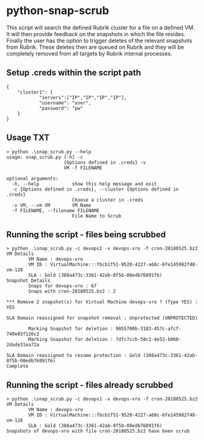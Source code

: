 # python-snap-scrub  
This script will search the defined Rubrik cluster for a file on a defined VM. It will then provide feedback on the snapshots in which the file resides. Finally the user has the option to trigger deletes of the relevant snapshots from Rubrik. These deletes then are queued on Rubrik and they will be completely removed from all targets by Rubrik internal processes. 

## Setup .creds within the script path
```
{
	"cluster1": {
        	"servers":["IP","IP","IP","IP"],
        	"username": "user",
        	"password": "pw"
	}
}
```

## Usage TXT
```
> python .\snap_scrub.py --help
usage: snap_scrub.py [-h] -c
                     {Options defined in .creds} -v
                     VM -f FILENAME

optional arguments:
  -h, --help            show this help message and exit
  -c {Options defined in .creds}, --cluster {Options defined in .creds}
                        Choose a cluster in .creds
  -v VM, --vm VM        VM Name
  -f FILENAME, --filename FILENAME
                        File Name to Scrub
```

## Running the script - files being scrubbed
```
> python .\snap_scrub.py -c devops1 -v devops-vro -f cron-20180525.bz2
VM Details
        VM Name : devops-vro
        VM ID : VirtualMachine:::fbcb1f51-9520-4227-a68c-6fe145982f48-vm-128
        SLA : Gold (388a473c-3361-42ab-8f5b-08edb76891f6)
Snapshot Details
        Snaps for devops-vro : 67
        Snaps with cron-20180525.bz2 : 2

*** Remove 2 snapshot(s) for Virtual Machine devops-vro ? (Type YES) : YES

SLA Domain reassigned for snapshot removal : Unprotected (UNPROTECTED)

        Marking Snapshot for deletion : 9055700b-3183-457c-afcf-749e03f126c2
        Marking Snapshot for deletion : 7dfc7ccb-58c2-4e52-b060-2dade31ea72a

SLA Domain reassigned to resume protection : Gold (388a473c-3361-42ab-8f5b-08edb76891f6)
Complete
```

## Running the script - files already scrubbed
```
> python .\snap_scrub.py -c devops1 -v devops-vro -f cron-20180525.bz2
VM Details
        VM Name : devops-vro
        VM ID : VirtualMachine:::fbcb1f51-9520-4227-a68c-6fe145982f48-vm-128
        SLA : Gold (388a473c-3361-42ab-8f5b-08edb76891f6)
Snapshots of devops-vro with file cron-20180525.bz2 have been scrub
```